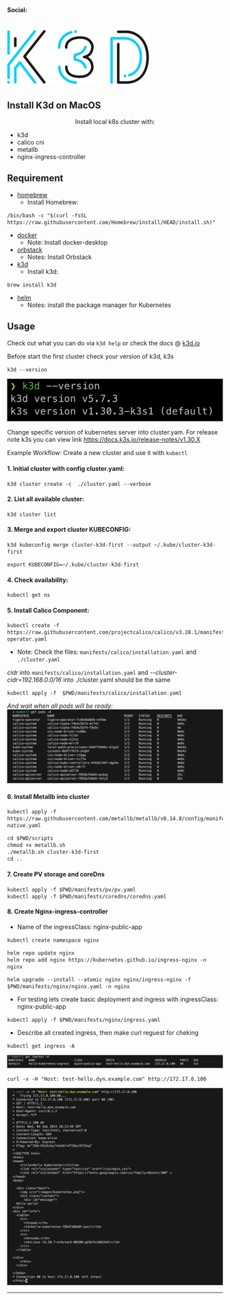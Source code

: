 **Social:**

# [![k3d](Docs/static/k3d_logo_black_blue.svg)](https://k3d.io/)

## Install K3d on MacOS
<div align="center">
Install local k8s cluster with:
</div>

- k3d
- calico cni
- metallb
- nginx-ingress-controller

## Requirement
- [homebrew](https://brew.sh)
  - Install Homebrew:
```
/bin/bash -c "$(curl -fsSL https://raw.githubusercontent.com/Homebrew/install/HEAD/install.sh)"
```
- [docker](https://docs.docker.com/install/)
  - Note: Install docker-desktop
- [orbstack](https://orbstack.dev/download)
  - Notes: Install Orbstack
- [k3d](https://k3d.io/v5.6.0/#install-specific-release)
  - Install k3d:
```
brew install k3d
``` 

- [helm](https://helm.sh/docs/intro/install/)
   - Notes: install the package manager for Kubernetes
## Usage
Check out what you can do via `k3d help` or check the docs @ [k3d.io](https://k3d.io)

Before start the first cluster check your version of k3d, k3s
```
k3d --version
```
![](Docs/static/k3d_version.png)

Change specific version of kubernetes server into cluster.yam. For release note k3s you can view link https://docs.k3s.io/release-notes/v1.30.X

Example Workflow: Create a new cluster and use it with `kubectl`
#### 1. Initial cluster with config cluster.yaml:
```
k3d cluster create -c  ./cluster.yaml --verbose
```
#### 2. List all available cluster:
```
k3d cluster list
```
#### 3. Merge and export cluster KUBECONFIG:
```
k3d kubeconfig merge cluster-k3d-first --output ~/.kube/cluster-k3d-first
```
```
export KUBECONFIG=~/.kube/cluster-k3d-first
```
#### 4. Check availability:
```
kubectl get ns
```
#### 5. Install Calico Component:
```
kubectl create -f https://raw.githubusercontent.com/projectcalico/calico/v3.28.1/manifests/tigera-operator.yaml
```
   - Note: Check the files: `manifests/calico/installation.yaml` and `./cluster.yaml`
  
*cidr* into `manifests/calico/installation.yaml` and *--cluster-cidr=192.168.0.0/16* into ./cluster.yaml should be the same
```
kubectl apply -f  $PWD/manifests/calico/installation.yaml
```
*And wait when all pods will be ready:*
![](Docs/static/pod_status.png)
#### 6. Install Metallb into cluster
```
kubectl apply -f https://raw.githubusercontent.com/metallb/metallb/v0.14.8/config/manifests/metallb-native.yaml
```
```
cd $PWD/scripts
chmod +x metallb.sh
./metallb.sh cluster-k3d-first
cd ..
```
#### 7. Create PV storage and coreDns
```
kubectl apply -f $PWD/manifests/pv/pv.yaml  
kubectl apply -f $PWD/manifests/coredns/coredns.yaml
```
#### 8. Create Nginx-ingress-controller
  - Name of the ingressClass: nginx-public-app
```
kubectl create namespace nginx
```
```
helm repo update nginx
helm repo add nginx https://kubernetes.github.io/ingress-nginx -n nginx
```
```
helm upgrade --install --atomic nginx nginx/ingress-nginx -f $PWD/manifests/nginx/nginx.yaml -n nginx
```
  - For testing lets create basic deployment and ingress with ingressClass: nginx-public-app
  
```
kubectl apply -f $PWD/manifests/nginx/ingress.yaml       
```
  - Describe all created ingress, then make curl reguest for cheking
```
kubectl get ingress -A
```
![](Docs/static/ingress.png)
```
curl -v -H "Host: test-hello.dyn.example.com" http://172.17.0.100
```
![](Docs/static/curl_request.png)
___
